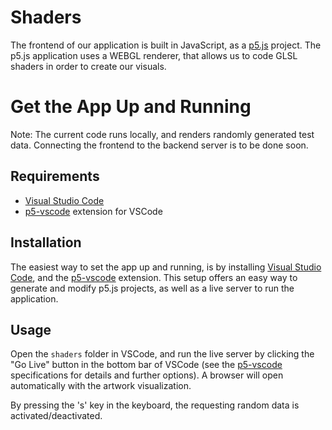 # Shaders

The frontend of our application is built in JavaScript, as a
[p5.js](https://p5js.org/) project. The p5.js application uses a WEBGL renderer,
that allows us to code GLSL shaders in order to create our visuals.

# Get the App Up and Running

Note: The current code runs locally, and renders randomly generated test data.
Connecting the frontend to the backend server is to be done soon.

## Requirements

- [Visual Studio Code](https://code.visualstudio.com/)
- [p5-vscode](https://marketplace.visualstudio.com/items?itemName=samplavigne.p5-vscode)
  extension for VSCode

## Installation

The easiest way to set the app up and running, is by installing
[Visual Studio Code](https://code.visualstudio.com/), and the
[p5-vscode](https://marketplace.visualstudio.com/items?itemName=samplavigne.p5-vscode)
extension. This setup offers an easy way to generate and modify p5.js projects,
as well as a live server to run the application.

## Usage

Open the `shaders` folder in VSCode, and run the live server by clicking the
"Go Live" button in the bottom bar of VSCode (see the
[p5-vscode](https://marketplace.visualstudio.com/items?itemName=samplavigne.p5-vscode)
specifications for details and further options). A browser will open
automatically with the artwork visualization.

By pressing the 's' key in the keyboard, the requesting random data is
activated/deactivated.
